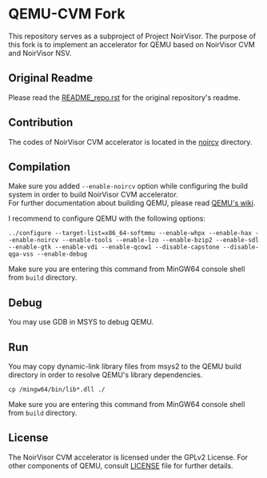 # QEMU-CVM Fork
This repository serves as a subproject of Project NoirVisor. The purpose of this fork is to implement an accelerator for QEMU based on NoirVisor CVM and NoirVisor NSV.

## Original Readme
Please read the [README_repo.rst](./README_repo.rst) for the original repository's readme.

## Contribution
The codes of NoirVisor CVM accelerator is located in the [noircv](./target/i386/noircv/readme.md) directory.

## Compilation
Make sure you added `--enable-noircv` option while configuring the build system in order to build NoirVisor CVM accelerator. \
For further documentation about building QEMU, please read [QEMU's wiki](https://wiki.qemu.org/Hosts/W32#Native_builds_with_MSYS2).

I recommend to configure QEMU with the following options:
```
../configure --target-list=x86_64-softmmu --enable-whpx --enable-hax --enable-noircv --enable-tools --enable-lzo --enable-bzip2 --enable-sdl --enable-gtk --enable-vdi --enable-qcow1 --disable-capstone --disable-qga-vss --enable-debug
```
Make sure you are entering this command from MinGW64 console shell from `build` directory.

## Debug
You may use GDB in MSYS to debug QEMU.

## Run
You may copy dynamic-link library files from msys2 to the QEMU build directory in order to resolve QEMU's library dependencies.
```
cp /mingw64/bin/lib*.dll ./
```
Make sure you are entering this command from MinGW64 console shell from `build` directory.

## License
The NoirVisor CVM accelerator is licensed under the GPLv2 License. For other components of QEMU, consult [LICENSE](./LICENSE) file for further details.